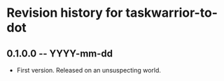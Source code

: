 # Revision history for taskwarrior-to-dot

## 0.1.0.0 -- YYYY-mm-dd

* First version. Released on an unsuspecting world.
